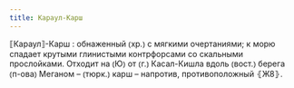 ```yaml
---
title: Караул-Карш
---
```


⟦Караул⟧-Карш
: обнаженный ⦅хр.⦆ с мягкими очертаниями; к морю спадает крутыми глинистыми контрфорсами со скальными прослойками. Отходит на ⦅Ю⦆ от ⦅г.⦆ Касал-Кишла вдоль ⦅вост.⦆ берега ⦅п-ова⦆ Меганом – ⦅тюрк.⦆ карш – напротив, противоположный ⦃Ж8⦄.
